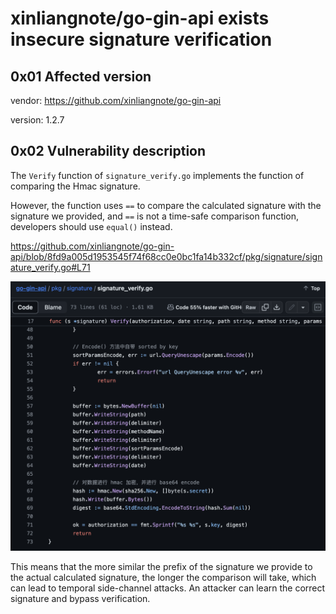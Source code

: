 # xinliangnote/go-gin-api exists insecure signature verification

## 0x01 Affected version

vendor: https://github.com/xinliangnote/go-gin-api

version: 1.2.7

## 0x02 Vulnerability description

The `Verify` function of `signature_verify.go` implements the function of comparing the Hmac signature.

However, the function uses `==` to compare the calculated signature with the signature we provided, and `==` is not a time-safe comparison function, developers should use `equal()` instead.

https://github.com/xinliangnote/go-gin-api/blob/8fd9a005d1953545f74f68cc0e0bc1fa14b332cf/pkg/signature/signature_verify.go#L71

![image-20240127142808364](https://github.com/P3ngu1nW/CVE_Request/blob/main/xinliangnotego-gin-api/image-20240127142808364.png?raw=true)

This means that the more similar the prefix of the signature we provide to the actual calculated signature, the longer the comparison will take, which can lead to temporal side-channel attacks. An attacker can learn the correct signature and bypass verification.